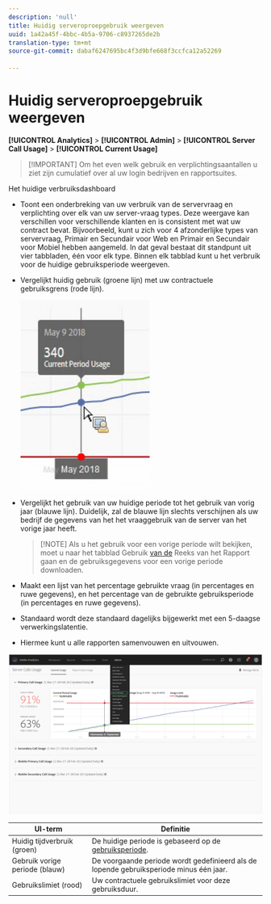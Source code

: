 ```yaml
---
description: 'null'
title: Huidig serveroproepgebruik weergeven
uuid: 1a42a45f-4bbc-4b5a-9706-c8937265de2b
translation-type: tm+mt
source-git-commit: dabaf6247695bc4f3d9bfe668f3ccfca12a52269

---
```



# Huidig serveroproepgebruik weergeven

**[!UICONTROL Analytics]** > **[!UICONTROL Admin]** > **[!UICONTROL Server Call Usage]** > **[!UICONTROL Current Usage]**

>[!IMPORTANT] Om het even welk gebruik en verplichtingsaantallen u ziet zijn cumulatief over al uw login bedrijven en rapportsuites.

Het huidige verbruiksdashboard

* Toont een onderbreking van uw verbruik van de servervraag en verplichting over elk van uw server-vraag types. Deze weergave kan verschillen voor verschillende klanten en is consistent met wat uw contract bevat. Bijvoorbeeld, kunt u zich voor 4 afzonderlijke types van servervraag, Primair en Secundair voor Web en Primair en Secundair voor Mobiel hebben aangemeld. In dat geval bestaat dit standpunt uit vier tabbladen, één voor elk type. Binnen elk tabblad kunt u het verbruik voor de huidige gebruiksperiode weergeven.
* Vergelijkt huidig gebruik (groene lijn) met uw contractuele gebruiksgrens (rode lijn).

   ![](assets/current_period.png)

* Vergelijkt het gebruik van uw huidige periode tot het gebruik van vorig jaar (blauwe lijn). Duidelijk, zal de blauwe lijn slechts verschijnen als uw bedrijf de gegevens van het het vraaggebruik van de server van het vorige jaar heeft.

   > [!NOTE] Als u het gebruik voor een vorige periode wilt bekijken, moet u naar het tabblad Gebruik [van de](/help/admin/c-server-call-usage/report-suite-usage.md) Reeks van het Rapport gaan en de gebruiksgegevens voor een vorige periode downloaden.

* Maakt een lijst van het percentage gebruikte vraag (in percentages en ruwe gegevens), en het percentage van de gebruikte gebruiksperiode (in percentages en ruwe gegevens).
* Standaard wordt deze standaard dagelijks bijgewerkt met een 5-daagse verwerkingslatentie.
* Hiermee kunt u alle rapporten samenvouwen en uitvouwen.

![](assets/server_call_dashboard.png)

| UI-term | Definitie |
|---|---|
| Huidig tijdverbruik (groen) | De huidige periode is gebaseerd op de [gebruiksperiode](/help/admin/c-server-call-usage/overage-overview.md). |
| Gebruik vorige periode (blauw) | De voorgaande periode wordt gedefinieerd als de lopende gebruiksperiode minus één jaar. |
| Gebruikslimiet (rood) | Uw contractuele gebruikslimiet voor deze gebruiksduur. |
